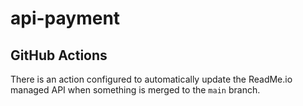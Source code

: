 # api-payment

## GitHub Actions
There is an action configured to automatically update the ReadMe.io managed API when something is merged to the `main` branch.
